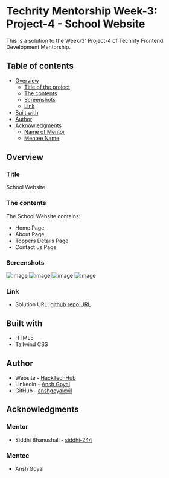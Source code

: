 # Techrity Mentorship Week-3: Project-4 - School Website

This is a solution to the Week-3: Project-4 of Techrity Frontend Development Mentorship. 

## Table of contents

- [Overview](#overview)
  - [Title of the project](#title)
  - [The contents](#the-contents)
  - [Screenshots](#screenshots)
  - [Link](#link)
- [Built with](#built-with)
- [Author](#author)
- [Acknowledgments](#acknowledgments)
   - [Name of Mentor](#mentor)
   - [Mentee Name](#mentee)

## Overview

### Title
School Website

### The contents

The School Website contains:

- Home Page
- About Page
- Toppers Details Page
- Contact us Page

### Screenshots

![image](https://github.com/anshgoyalevil/Mentorship/blob/main/TMP2022/Ansh%20Goyal/Week-2-Projects/Project-4/view/a.PNG)
![image](https://github.com/anshgoyalevil/Mentorship/blob/main/TMP2022/Ansh%20Goyal/Week-2-Projects/Project-4/view/b.PNG)
![image](https://github.com/anshgoyalevil/Mentorship/blob/main/TMP2022/Ansh%20Goyal/Week-2-Projects/Project-4/view/c.PNG)
![image](https://github.com/anshgoyalevil/Mentorship/blob/main/TMP2022/Ansh%20Goyal/Week-2-Projects/Project-4/view/d.PNG)

### Link

- Solution URL: [github repo URL](https://github.com/anshgoyalevil/Mentorship/tree/main/TMP2022/Ansh%20Goyal/Week-2-Projects/Project-4)

## Built with

- HTML5 
- Tailwind CSS

## Author

- Website - [HackTechHub](https://www.hacktechhub.com/)
- Linkedin - [Ansh Goyal](https://www.linkedin.com/in/thisisanshg)
- GitHub - [anshgoyalevil](https://github.com/anshgoyalevil)

## Acknowledgments

### Mentor
- Siddhi Bhanushali - [siddhi-244](https://github.com/siddhi-244)

### Mentee
- Ansh Goyal 
